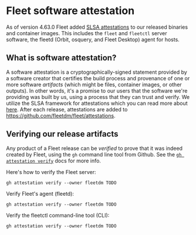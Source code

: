 # Fleet software attestation

As of version 4.63.0 Fleet added [SLSA attestations](https://slsa.dev/) to our released binaries and container images.  This includes the `fleet` and `fleetctl` server software, the fleetd (Orbit, osquery, and Fleet Desktop) agent for hosts.

## What is software attestation?

A software attestation is a cryptographically-signed statement provided by a software creator that certifies the build process and provenance of one or more software _artifacts_ (which might be files, container images, or other outputs). In other words, it's a promise to our users that the software we're providing was built by us, using a process that they can trust and verify. We utilize the SLSA framework for attestations which you can read more about [here](https://slsa.dev/).  After each release, attestations are added to https://github.com/fleetdm/fleet/attestations.

## Verifying our release artifacts

Any product of a Fleet release can be _verified_ to prove that it was indeed created by Fleet, using the `gh` command line tool from Github.  See the [`gh attestation verify`](https://cli.github.com/manual/gh_attestation_verify) docs for more info.

Here's how to verify the Fleet server:

```
gh attestation verify --owner fleetdm TODO
```

Verify Fleet's agent (fleetd):

```
gh attestation verify --owner fleetdm TODO
```

Verify the fleetctl command-line tool (CLI):

```
gh attestation verify --owner fleetdm TODO
```

<meta name="authorGitHubUsername" value="sgress454">
<meta name="authorFullName" value="Scott Gress">
<meta name="publishedOn" value="2025-01-14">
<meta name="articleTitle" value="Fleet software attestation">
<meta name="category" value="guides">
